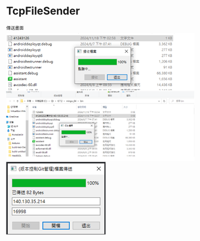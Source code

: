 # TcpFileSender
<sup> 傳送畫面</sup>
![TcpFileSender](https://github.com/CHENGJUI-TSAI/TCP-11-18/blob/main/%E5%82%B3%E9%80%81%E7%95%AB%E9%9D%A2.png)
![TcpFileSender](https://github.com/CHENGJUI-TSAI/TCP-11-18/blob/main/%E6%88%90%E5%8A%9F%E5%82%B3%E9%80%81.png)
![TcpFileSender](https://github.com/CHENGJUI-TSAI/TCP-11-18/blob/main/%E7%A8%8B%E5%BC%8F%E7%95%AB%E9%9D%A2.png)
